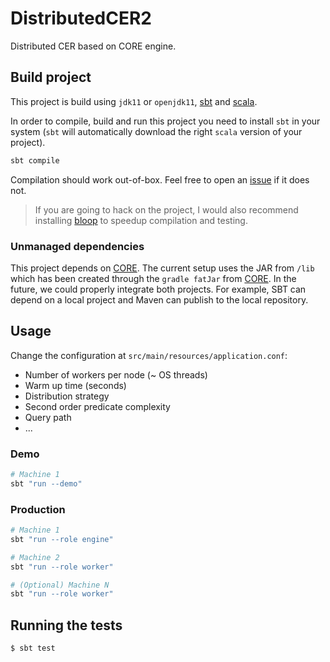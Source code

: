 # DistributedCER2

Distributed CER based on CORE engine.

## Build project

This project is build using `jdk11` or `openjdk11`, [sbt](https://www.scala-sbt.org/index.html) and [scala](https://scala-lang.org/). 

In order to compile, build and run this project you need to install `sbt` in your system (`sbt` will automatically download the right `scala` version of your project).

``` sh
sbt compile
```

Compilation should work out-of-box. Feel free to open an [issue](https://github.com/dtim-upc/DistributedCER2/) if it does not.

> If you are going to hack on the project, I would also recommend installing [bloop](https://scalacenter.github.io/bloop) to speedup compilation and testing.

### Unmanaged dependencies

This project depends on [CORE](https://github.com/dtim-upc/CORE). 
The current setup uses the JAR from `/lib` which has been created through the `gradle fatJar` from [CORE](https://github.com/dtim-upc/CORE).
In the future, we could properly integrate both projects. For example, SBT can depend on a local project and Maven can publish to the local repository.

## Usage

Change the configuration at `src/main/resources/application.conf`:

- Number of workers per node (~ OS threads)
- Warm up time (seconds)
- Distribution strategy
- Second order predicate complexity
- Query path
- ...

### Demo

``` sh
# Machine 1
sbt "run --demo"
```

### Production

``` sh
# Machine 1
sbt "run --role engine"

# Machine 2
sbt "run --role worker"

# (Optional) Machine N
sbt "run --role worker"
```

## Running the tests

``` sh
$ sbt test
```
